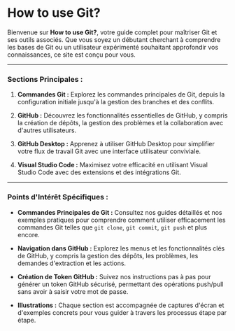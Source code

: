 <h1>How to use Git?</h1>

Bienvenue sur **How to use Git?**, votre guide complet pour maîtriser Git et ses outils associés. Que vous soyez un débutant cherchant à comprendre les bases de Git ou un utilisateur expérimenté souhaitant approfondir vos connaissances, ce site est conçu pour vous.

---

### Sections Principales :

1. **Commandes Git :** Explorez les commandes principales de Git, depuis la configuration initiale jusqu'à la gestion des branches et des conflits.

2. **GitHub :** Découvrez les fonctionnalités essentielles de GitHub, y compris la création de dépôts, la gestion des problèmes et la collaboration avec d'autres utilisateurs.

3. **GitHub Desktop :** Apprenez à utiliser GitHub Desktop pour simplifier votre flux de travail Git avec une interface utilisateur conviviale.

4. **Visual Studio Code :** Maximisez votre efficacité en utilisant Visual Studio Code avec des extensions et des intégrations Git.

---

### Points d'Intérêt Spécifiques :

- **Commandes Principales de Git :** Consultez nos guides détaillés et nos exemples pratiques pour comprendre comment utiliser efficacement les commandes Git telles que `git clone`, `git commit`, `git push` et plus encore.

- **Navigation dans GitHub :** Explorez les menus et les fonctionnalités clés de GitHub, y compris la gestion des dépôts, les problèmes, les demandes d'extraction et les actions.

- **Création de Token GitHub :** Suivez nos instructions pas à pas pour générer un token GitHub sécurisé, permettant des opérations push/pull sans avoir à saisir votre mot de passe.

- **Illustrations :** Chaque section est accompagnée de captures d'écran et d'exemples concrets pour vous guider à travers les processus étape par étape.
